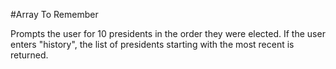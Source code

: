 #Array To Remember

Prompts the user for 10 presidents in the order they were elected. If the user enters "history", the list of presidents starting with the most recent is returned.